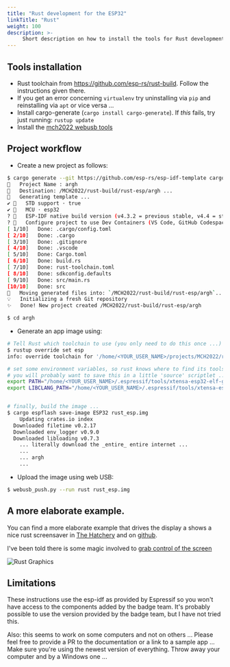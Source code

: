 ```yaml
---
title: "Rust development for the ESP32"
linkTitle: "Rust"
weight: 100
description: >-
     Short description on how to install the tools for Rust development for the ESP32 on the badge
---
```


## Tools installation

* Rust toolchain from https://github.com/esp-rs/rust-build. Follow the
  instructions given there.
* If you get an error concerning `virtualenv` try uninstalling via `pip` and
  reinstalling via `apt` or vice versa ...
* Install cargo-generate (`cargo install cargo-generate`). If *this* fails, try just running: `rustup update`
* Install the [mch2022 webusb
  tools](https://github.com/badgeteam/mch2022-tools)

## Project workflow

* Create a new project as follows:

```bash
$ cargo generate --git https://github.com/esp-rs/esp-idf-template cargo
🤷   Project Name : argh
🔧   Destination: /MCH2022/rust-build/rust-esp/argh ...
🔧   Generating template ...
✔ 🤷   STD support · true
✔ 🤷   MCU · esp32
? 🤷   ESP-IDF native build version (v4.3.2 = previous stable, v4.4 = stable, mainline = UNSTA✔ 🤷   ESP-IDF native build version (v4.3.2 = previous stable, v4.4 = stable, mainline = UNSTABLE) · v4.4
? 🤷   Configure project to use Dev Containers (VS Code, GitHub Codespaces and Gitpod)? (bewar✔ 🤷   Configure project to use Dev Containers (VS Code, GitHub Codespaces and Gitpod)? (beware: Dev Containers not available for esp-idf v4.3.2) · false
[ 1/10]   Done: .cargo/config.toml
[ 2/10]   Done: .cargo
[ 3/10]   Done: .gitignore
[ 4/10]   Done: .vscode
[ 5/10]   Done: Cargo.toml
[ 6/10]   Done: build.rs
[ 7/10]   Done: rust-toolchain.toml
[ 8/10]   Done: sdkconfig.defaults
[ 9/10]   Done: src/main.rs
[10/10]   Done: src
🔧   Moving generated files into: `/MCH2022/rust-build/rust-esp/argh`...
💡   Initializing a fresh Git repository
✨   Done! New project created /MCH2022/rust-build/rust-esp/argh

$ cd argh

```


* Generate an app image using:

```bash
# Tell Rust which toolchain to use (you only need to do this once ...)
$ rustup override set esp
info: override toolchain for '/home/<YOUR_USER_NAME>/projects/MCH2022/rust-build/rust-esp/argh' set to 'esp'

# set some environment variables, so rust knows where to find its tools:
# you will probably want to save this in a little 'source' scriptlet ...
export PATH="/home/<YOUR_USER_NAME>/.espressif/tools/xtensa-esp32-elf-gcc/8_4_0-esp-2021r2-patch3-x86_64-unknown-linux-gnu/bin/:/home/<YOUR_USER_NAME>/.espressif/tools/xtensa-esp32s2-elf-gcc/8_4_0-esp-2021r2-patch3-x86_64-unknown-linux-gnu/bin/:/home/<YOUR_USER_NAME>/.espressif/tools/xtensa-esp32s3-elf-gcc/8_4_0-esp-2021r2-patch3-x86_64-unknown-linux-gnu/bin/:$PATH"
export LIBCLANG_PATH="/home/<YOUR_USER_NAME>/.espressif/tools/xtensa-esp32-elf-clang/esp-14.0.0-20220415-x86_64-unknown-linux-gnu/lib/"


# finally, build the image ...
$ cargo espflash save-image ESP32 rust_esp.img                     
    Updating crates.io index      
  Downloaded filetime v0.2.17     
  Downloaded env_logger v0.9.0
  Downloaded libloading v0.7.3
	... literally download the _entire_ entire internet ...
	...
	... argh
	...

```

* Upload the image using web USB:
```bash
$ webusb_push.py --run rust rust_esp.img
```

## A more elaborate example.

You can find a more elaborate example that drives the display a shows a nice
rust screensaver in [The
Hatchery](https://mch2022.badge.team/projects/small_rust_demo) and on
[github](https://github.com/p2mate/mch2022-rust-app).

I've been told there is some magic involved to [grab control of the
screen](https://github.com/p2mate/mch2022-rust-app/blob/f32aa59a7452311401ac883183e3c6902af808de/src/main.rs#L321)

![Rust Graphics](../rust_graphics.jpg)

## Limitations

These instructions use the esp-idf as provided by Espressif so you won't have
access to the components added by the badge team. It's probably possible to use
the version provided by the badge team, but I have not tried this.

Also: this seems to work on some computers and not on others ... Please feel
free to provide a PR to the documentation or a link to a sample app ... Make
sure you're using the newest version of everything. Throw away your computer
and by a Windows one ...


